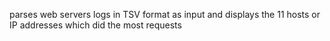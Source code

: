 parses web servers logs in TSV format as input and displays the 11 hosts or IP addresses which did the most requests
